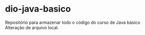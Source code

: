 # dio-java-basico
Repositório para armazenar todo o código do curso de Java básico
Alteração de arquivo local.